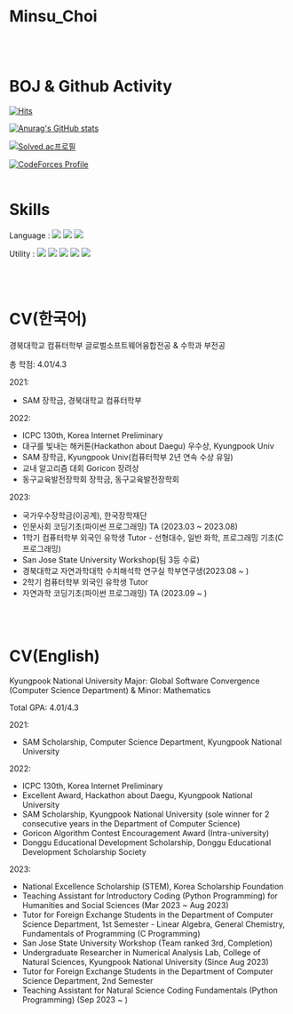 # Minsu_Choi

<br><br>

# BOJ & Github Activity
[![Hits](https://hits.seeyoufarm.com/api/count/incr/badge.svg?url=https%3A%2F%2Fgithub.com%2FMinsuchoi-1999&count_bg=%2379C83D&title_bg=%23555555&icon=&icon_color=%23E7E7E7&title=hits&edge_flat=false)](https://hits.seeyoufarm.com)

[![Anurag's GitHub stats](https://github-readme-stats.vercel.app/api?username=Minsuchoi-1999&show_icons=true&theme=radical)](https://github.com/anuraghazra/github-readme-stats)

[![Solved.ac프로필](http://mazassumnida.wtf/api/v2/generate_badge?boj=minsu_choi)](https://solved.ac/minsu_choi)

[![CodeForces Profile](https://cf.leed.at?id=minsu_choi)](https://codeforces.com/profile/minsu_choi)
<br><br>


# Skills

Language : 
<img src="https://img.shields.io/badge/C-A8B9CC?style=for-the-badge&logo=C&logoColor=white">
<img src="https://img.shields.io/badge/C++-00599C?style=for-the-badge&logo=C++&logoColor=white">
<img src="https://img.shields.io/badge/Python-3776AB?style=for-the-badge&logo=Python&logoColor=white">

Utility : 
<img src="https://img.shields.io/badge/Git-F05032?style=for-the-badge&logo=Git&logoColor=white">
<img src="https://img.shields.io/badge/Docker-2496ED?style=for-the-badge&logo=Docker&logoColor=white">
<img src="https://img.shields.io/badge/Ubuntu-E95420?style=for-the-badge&logo=Ubuntu&logoColor=white">
<img src="https://img.shields.io/badge/Eclipse IDE-2C2255?style=for-the-badge&logo=Eclipse IDE&logoColor=white">
<img src="https://img.shields.io/badge/Sourcetree-0052CC?style=for-the-badge&logo=Sourcetree&logoColor=white">

<br><br>


# CV(한국어)

경북대학교 컴퓨터학부 글로벌소프트웨어융합전공 & 수학과 부전공

총 학점: 4.01/4.3

2021:
- SAM 장학금, 경북대학교 컴퓨터학부

2022:
- ICPC 130th, Korea Internet Preliminary
- 대구를 빛내는 해커톤(Hackathon about Daegu) 우수상, Kyungpook Univ
- SAM 장학금, Kyungpook Univ(컴퓨터학부 2년 연속 수상 유일)
- 교내 알고리즘 대회 Goricon 장려상
- 동구교육발전장학회 장학금, 동구교육발전장학회

2023:
- 국가우수장학금(이공계), 한국장학재단
- 인문사회 코딩기초(파이썬 프로그래밍) TA (2023.03 ~ 2023.08)
- 1학기 컴퓨터학부 외국인 유학생 Tutor - 선형대수, 일반 화학, 프로그래밍 기초(C 프로그래밍)
- San Jose State University Workshop(팀 3등 수료)
- 경북대학교 자연과학대학 수치해석학 연구실 학부연구생(2023.08 ~ )
- 2학기 컴퓨터학부 외국인 유학생 Tutor
- 자연과학 코딩기초(파이썬 프로그래밍) TA (2023.09 ~ )

<br><br>


# CV(English)

Kyungpook National University
Major: Global Software Convergence (Computer Science Department) & Minor: Mathematics

Total GPA: 4.01/4.3

2021:
- SAM Scholarship, Computer Science Department, Kyungpook National University

2022: 
- ICPC 130th, Korea Internet Preliminary
- Excellent Award, Hackathon about Daegu, Kyungpook National University
- SAM Scholarship, Kyungpook National University (sole winner for 2 consecutive years in the Department of Computer Science)
- Goricon Algorithm Contest Encouragement Award (Intra-university)
- Donggu Educational Development Scholarship, Donggu Educational Development Scholarship Society

2023:

- National Excellence Scholarship (STEM), Korea Scholarship Foundation
- Teaching Assistant for Introductory Coding (Python Programming) for Humanities and Social Sciences (Mar 2023 ~ Aug 2023)
- Tutor for Foreign Exchange Students in the Department of Computer Science Department, 1st Semester - Linear Algebra, General Chemistry, Fundamentals of Programming (C Programming)
- San Jose State University Workshop (Team ranked 3rd, Completion)
- Undergraduate Researcher in Numerical Analysis Lab, College of Natural Sciences, Kyungpook National University (Since Aug 2023)
- Tutor for Foreign Exchange Students in the Department of Computer Science Department, 2nd Semester
- Teaching Assistant for Natural Science Coding Fundamentals (Python Programming) (Sep 2023 ~ )
